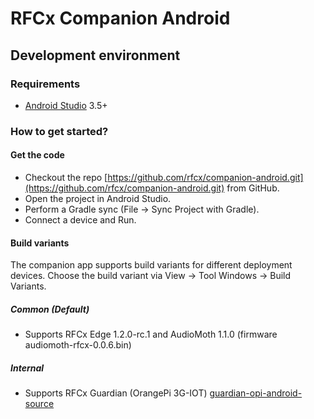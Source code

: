 # RFCx Companion Android

## Development environment

### Requirements

- [Android Studio](https://developer.android.com/studio) 3.5+

### How to get started?

#### Get the code

- Checkout the repo [https://github.com/rfcx/companion-android.git](https://github.com/rfcx/companion-android.git) from GitHub.
- Open the project in Android Studio.
- Perform a Gradle sync (File -> Sync Project with Gradle).
- Connect a device and Run.

#### Build variants

The companion app supports build variants for different deployment devices. Choose the build variant via View -> Tool Windows -> Build Variants.

##### Common (Default)
- Supports RFCx Edge 1.2.0-rc.1 and AudioMoth 1.1.0 (firmware audiomoth-rfcx-0.0.6.bin)

##### Internal
- Supports RFCx Guardian (OrangePi 3G-IOT) [guardian-opi-android-source](https://github.com/rfcx/guardian-opi-android-source)
